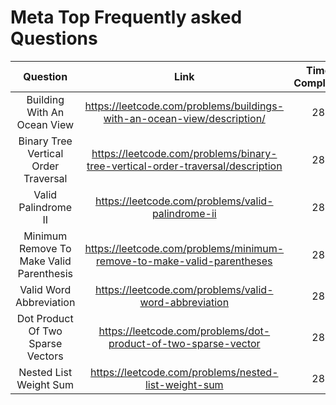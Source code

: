 # Meta Top Frequently asked Questions

| Question | Link  | Time-Complexity   |
| :---:   | :---: | :---: |
| Building With An Ocean View | https://leetcode.com/problems/buildings-with-an-ocean-view/description/  | 283   |
| Binary Tree Vertical Order Traversal | https://leetcode.com/problems/binary-tree-vertical-order-traversal/description  | 283   |
| Valid Palindrome II | https://leetcode.com/problems/valid-palindrome-ii | 283   |
| Minimum Remove To Make Valid Parenthesis | https://leetcode.com/problems/minimum-remove-to-make-valid-parentheses   | 283   |
| Valid Word Abbreviation | https://leetcode.com/problems/valid-word-abbreviation  | 283   |
| Dot Product Of Two Sparse Vectors | https://leetcode.com/problems/dot-product-of-two-sparse-vector  | 283   |
| Nested List Weight Sum | https://leetcode.com/problems/nested-list-weight-sum | 283   |




